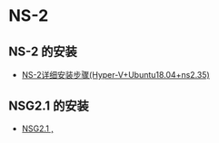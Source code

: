 # NS-2

## NS-2 的安装

* [NS-2详细安装步骤(Hyper-V+Ubuntu18.04+ns2.35)](https://github.com/shencang/note/blob/master/Hardware/WSN/NS-2%E8%AF%A6%E7%BB%86%E5%AE%89%E8%A3%85%E6%AD%A5%E9%AA%A4(Hyper-V%2BUbuntu18.04%2Bns2.35).md)

## NSG2.1 的安装

* [NSG2.1 ,](https://github.com/shencang/note/blob/master/NetWork/WSN/NSG2.1%E7%9A%84%E5%AE%89%E8%A3%85%E5%92%8C%E4%BD%BF%E7%94%A8.md)
